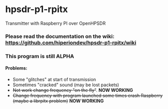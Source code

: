 # hpsdr-p1-rpitx

Transmitter with Raspberry PI over OpenHPSDR

### Please read the documentation on the wiki: https://github.com/hiperiondev/hpsdr-p1-rpitx/wiki 

### This program is still ALPHA
#### Problems:
- Some "glitches" at start of transmission
- Sometimes "cracked" sound (may be lost packets)
- ~~Not work change frequency "on the fly"~~. **NOW WORKING**
- ~~Change frequency with program launched some times crash Raspberry (maybe a librpitx problem)~~ **NOW WORKING**
